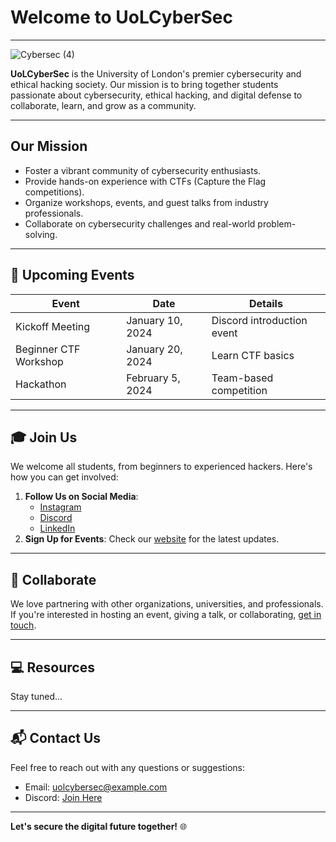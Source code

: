 # Welcome to UoLCyberSec 
---

![Cybersec (4)](https://github.com/user-attachments/assets/05c99edc-ecc8-465b-aaf3-23b51a4b969f)

**UoLCyberSec** is the University of London's premier cybersecurity and ethical hacking society. Our mission is to bring together students passionate about cybersecurity, ethical hacking, and digital defense to collaborate, learn, and grow as a community.

---

## Our Mission
- Foster a vibrant community of cybersecurity enthusiasts.
- Provide hands-on experience with CTFs (Capture the Flag competitions).
- Organize workshops, events, and guest talks from industry professionals.
- Collaborate on cybersecurity challenges and real-world problem-solving.

---

## 📅 Upcoming Events

| **Event**             | **Date**       | **Details**               |
|-----------------------|----------------|---------------------------|
| Kickoff Meeting       | January 10, 2024 | Discord introduction event |
| Beginner CTF Workshop | January 20, 2024 | Learn CTF basics          |
| Hackathon             | February 5, 2024 | Team-based competition    |

---

## 🎓 Join Us
We welcome all students, from beginners to experienced hackers. Here's how you can get involved:

1. **Follow Us on Social Media**:
   - [Instagram](https://instagram.com/example)
   - [Discord](https://discord.gg/example)  
   - [LinkedIn](https://linkedin.com/company/example)
2. **Sign Up for Events**: Check our [website](https://example.com) for the latest updates.

---

## 🤝 Collaborate
We love partnering with other organizations, universities, and professionals. If you're interested in hosting an event, giving a talk, or collaborating, [get in touch](mailto:uolcybersec@example.com).

---

## 💻 Resources
Stay tuned...

---

## 📬 Contact Us
Feel free to reach out with any questions or suggestions:
- Email: [uolcybersec@example.com](mailto:uolcybersec@gmail.com)
- Discord: [Join Here](https://discord.gg/example)

---

**Let's secure the digital future together!** 🌐
